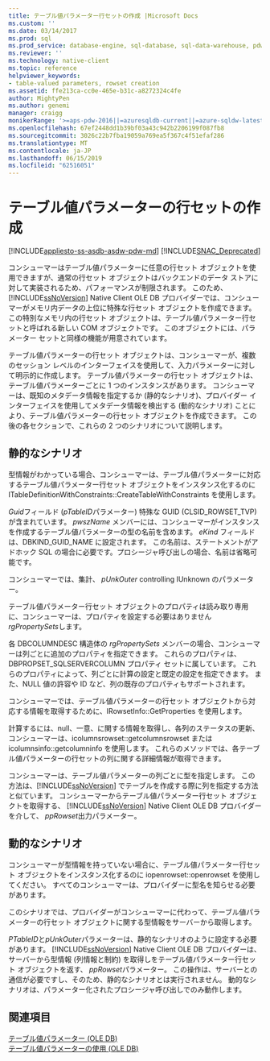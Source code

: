 ```yaml
---
title: テーブル値パラメーター行セットの作成 |Microsoft Docs
ms.custom: ''
ms.date: 03/14/2017
ms.prod: sql
ms.prod_service: database-engine, sql-database, sql-data-warehouse, pdw
ms.reviewer: ''
ms.technology: native-client
ms.topic: reference
helpviewer_keywords:
- table-valued parameters, rowset creation
ms.assetid: ffe213ca-cc0e-465e-b31c-a8272324c4fe
author: MightyPen
ms.author: genemi
manager: craigg
monikerRange: '>=aps-pdw-2016||=azuresqldb-current||=azure-sqldw-latest||>=sql-server-2016||=sqlallproducts-allversions||>=sql-server-linux-2017||=azuresqldb-mi-current'
ms.openlocfilehash: 67ef2448dd1b39bf03a43c942b2206199f087fb8
ms.sourcegitcommit: 3026c22b7fba19059a769ea5f367c4f51efaf286
ms.translationtype: MT
ms.contentlocale: ja-JP
ms.lasthandoff: 06/15/2019
ms.locfileid: "62516051"
---
```

# <a name="table-valued-parameter-rowset-creation"></a>テーブル値パラメーターの行セットの作成
[!INCLUDE[appliesto-ss-asdb-asdw-pdw-md](../../includes/appliesto-ss-asdb-asdw-pdw-md.md)]
[!INCLUDE[SNAC_Deprecated](../../includes/snac-deprecated.md)]

  コンシューマーはテーブル値パラメーターに任意の行セット オブジェクトを使用できますが、通常の行セット オブジェクトはバックエンドのデータ ストアに対して実装されるため、パフォーマンスが制限されます。 このため、[!INCLUDE[ssNoVersion](../../includes/ssnoversion-md.md)] Native Client OLE DB プロバイダーでは、コンシューマーがメモリ内データの上位に特殊な行セット オブジェクトを作成できます。 この特別なメモリ内の行セット オブジェクトは、テーブル値パラメーター行セットと呼ばれる新しい COM オブジェクトです。 このオブジェクトには、パラメーター セットと同様の機能が用意されています。  
  
 テーブル値パラメーターの行セット オブジェクトは、コンシューマーが、複数のセッション レベルのインターフェイスを使用して、入力パラメーターに対して明示的に作成します。 テーブル値パラメーターの行セット オブジェクトは、テーブル値パラメーターごとに 1 つのインスタンスがあります。 コンシューマーは、既知のメタデータ情報を指定するか (静的なシナリオ)、プロバイダー インターフェイスを使用してメタデータ情報を検出する (動的なシナリオ) ことにより、テーブル値パラメーターの行セット オブジェクトを作成できます。 この後の各セクションで、これらの 2 つのシナリオについて説明します。  
  
## <a name="static-scenario"></a>静的なシナリオ  
 型情報がわかっている場合、コンシューマーは、テーブル値パラメーターに対応するテーブル値パラメーター行セット オブジェクトをインスタンス化するのに ITableDefinitionWithConstraints::CreateTableWithConstraints を使用します。  
  
 *Guid*フィールド (*pTableID*パラメーター) 特殊な GUID (CLSID_ROWSET_TVP) が含まれています。 *pwszName* メンバーには、コンシューマーがインスタンスを作成するテーブル値パラメーターの型の名前を含めます。 *eKind* フィールドは、DBKIND_GUID_NAME に設定されます。 この名前は、ステートメントがアドホック SQL の場合に必要です。プロシージャ呼び出しの場合、名前は省略可能です。  
  
 コンシューマーでは、集計、 *pUnkOuter* controlling IUnknown のパラメーター。  
  
 テーブル値パラメーター行セット オブジェクトのプロパティは読み取り専用に、コンシューマーは、プロパティを設定する必要はありません*rgPropertySets*します。  
  
 各 DBCOLUMNDESC 構造体の *rgPropertySets* メンバーの場合、コンシューマーは列ごとに追加のプロパティを指定できます。 これらのプロパティは、DBPROPSET_SQLSERVERCOLUMN プロパティ セットに属しています。 これらのプロパティによって、列ごとに計算の設定と既定の設定を指定できます。 また、NULL 値の許容や ID など、列の既存のプロパティもサポートされます。  
  
 コンシューマーでは、テーブル値パラメーターの行セット オブジェクトから対応する情報を取得するために、IRowsetInfo::GetProperties を使用します。  
  
 計算するには、null、一意、に関する情報を取得し、各列のステータスの更新、コンシューマーは、icolumnsrowset::getcolumnsrowset または icolumnsinfo::getcolumninfo を使用します。 これらのメソッドでは、各テーブル値パラメーターの行セットの列に関する詳細情報が取得できます。  
  
 コンシューマーは、テーブル値パラメーターの列ごとに型を指定します。 この方法は、[!INCLUDE[ssNoVersion](../../includes/ssnoversion-md.md)] でテーブルを作成する際に列を指定する方法と似ています。 コンシューマーからテーブル値パラメーター行セット オブジェクトを取得する、 [!INCLUDE[ssNoVersion](../../includes/ssnoversion-md.md)] Native Client OLE DB プロバイダーを介して、 *ppRowset*出力パラメーター。  
  
## <a name="dynamic-scenario"></a>動的なシナリオ  
 コンシューマーが型情報を持っていない場合に、テーブル値パラメーター行セット オブジェクトをインスタンス化するのに iopenrowset::openrowset を使用してください。 すべてのコンシューマーは、プロバイダーに型名を知らせる必要があります。  
  
 このシナリオでは、プロバイダーがコンシューマーに代わって、テーブル値パラメーターの行セット オブジェクトに関する型情報をサーバーから取得します。  
  
 *PTableID*と*pUnkOuter*パラメーターは、静的なシナリオのように設定する必要があります。 [!INCLUDE[ssNoVersion](../../includes/ssnoversion-md.md)] Native Client OLE DB プロバイダーは、サーバーから型情報 (列情報と制約) を取得しをテーブル値パラメーター行セット オブジェクトを返す、 *ppRowset*パラメーター。 この操作は、サーバーとの通信が必要ですし、そのため、静的なシナリオとは実行されません。 動的なシナリオは、パラメーター化されたプロシージャ呼び出しでのみ動作します。  
  
## <a name="see-also"></a>関連項目  
 [テーブル値パラメーター &#40;OLE DB&#41;](../../relational-databases/native-client-ole-db-table-valued-parameters/table-valued-parameters-ole-db.md)   
 [テーブル値パラメーターの使用 &#40;OLE DB&#41;](../../relational-databases/native-client-ole-db-how-to/use-table-valued-parameters-ole-db.md)  
  
  
